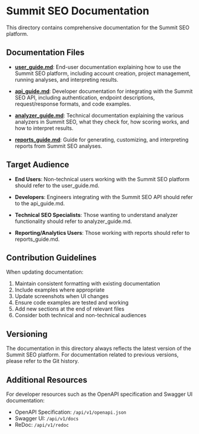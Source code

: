 # Summit SEO Documentation

This directory contains comprehensive documentation for the Summit SEO platform.

## Documentation Files

- **[user_guide.md](user_guide.md)**: End-user documentation explaining how to use the Summit SEO platform, including account creation, project management, running analyses, and interpreting results.

- **[api_guide.md](api_guide.md)**: Developer documentation for integrating with the Summit SEO API, including authentication, endpoint descriptions, request/response formats, and code examples.

- **[analyzer_guide.md](analyzer_guide.md)**: Technical documentation explaining the various analyzers in Summit SEO, what they check for, how scoring works, and how to interpret results.

- **[reports_guide.md](reports_guide.md)**: Guide for generating, customizing, and interpreting reports from Summit SEO analyses.

## Target Audience

- **End Users**: Non-technical users working with the Summit SEO platform should refer to the user_guide.md.

- **Developers**: Engineers integrating with the Summit SEO API should refer to the api_guide.md.

- **Technical SEO Specialists**: Those wanting to understand analyzer functionality should refer to analyzer_guide.md.

- **Reporting/Analytics Users**: Those working with reports should refer to reports_guide.md.

## Contribution Guidelines

When updating documentation:

1. Maintain consistent formatting with existing documentation
2. Include examples where appropriate
3. Update screenshots when UI changes
4. Ensure code examples are tested and working
5. Add new sections at the end of relevant files
6. Consider both technical and non-technical audiences

## Versioning

The documentation in this directory always reflects the latest version of the Summit SEO platform. For documentation related to previous versions, please refer to the Git history.

## Additional Resources

For developer resources such as the OpenAPI specification and Swagger UI documentation:

- OpenAPI Specification: `/api/v1/openapi.json`
- Swagger UI: `/api/v1/docs`
- ReDoc: `/api/v1/redoc` 
